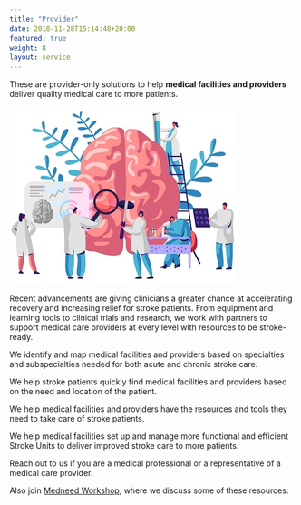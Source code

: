 ```yaml
---
title: "Provider"
date: 2018-11-28T15:14:48+20:00 
featured: true
weight: 8
layout: service
---
```


These are provider-only solutions to help **medical facilities and providers** deliver quality medical care to more patients. 

![Research Tools](/images/illustrations/providers.jpg)


Recent advancements are giving clinicians a greater chance at accelerating recovery and increasing relief for stroke patients. From equipment and learning tools to clinical trials and research, we work with partners to support medical care providers at every level with resources to be stroke-ready.


We identify and map medical facilities and providers based on specialties and subspecialties needed for both acute and chronic stroke care.

We help stroke patients quickly find medical facilities and providers based on the need and location of the patient.

We help medical facilities and providers have the resources and tools they need to take care of stroke patients.

We help medical facilities set up and manage more functional and efficient Stroke Units to deliver improved stroke care to more patients.

Reach out to us if you are a medical professional or a representative of a medical care provider. 

Also join <a href="/services/workshop">Medneed Workshop</a>, where we discuss some of these resources.





